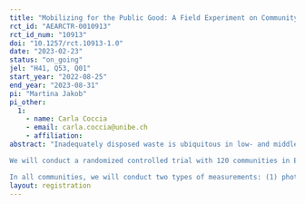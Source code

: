 ```yaml
---
title: "Mobilizing for the Public Good: A Field Experiment on Community-Driven Development and Waste Management in El Salvador"
rct_id: "AEARCTR-0010913"
rct_id_num: "10913"
doi: "10.1257/rct.10913-1.0"
date: "2023-02-23"
status: "on_going"
jel: "H41, Q53, Q01"
start_year: "2022-08-25"
end_year: "2023-08-31"
pi: "Martina Jakob"
pi_other:
  1:
    - name: Carla Coccia
    - email: carla.coccia@unibe.ch
    - affiliation: 
abstract: "Inadequately disposed waste is ubiquitous in low- and middle income countries, and causes serious environmental and health-related problems. In El Salvador, where streets and public spaces are typically highly contaminated by waste, littering poses a serious public goods problem at the community level. While the standard solution for public goods problems calls for an intervention by an external actor such as the state, a recent strand of literature has studied community driven development (CDD) as a potential alternative. Several studies have experimentally evaluated CDD initiatives, but their effectiveness has never been compared with that of the traditional non-participatory approach. 
We will conduct a randomized controlled trial with 120 communities in El Salvador to address that question in the context of the littering problem. Communities will be assigned to either a control group or to one out of two treatments: (1) a top-down intervention where the streets will be cleaned by an external actor, or (2) a bottom-up intervention were a community facilitator is hired to raise awareness and to mobilize for collective clean-ups and a change in social norms regarding littering. 
In all communities, we will conduct two types of measurements: (1) photos along the streets that will be evaluated using deep learning, (2) a short survey with a sample of 20 community members We will estimate both the immediate impact and the sustainability of the two interventions."
layout: registration
---
```


